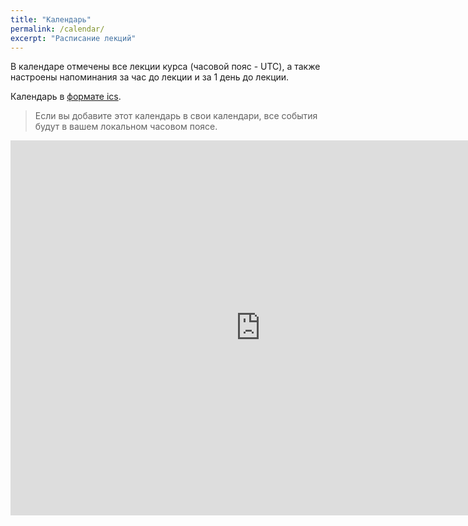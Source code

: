 ```yaml
---
title: "Календарь"
permalink: /calendar/
excerpt: "Расписание лекций"
---
```


В календаре отмечены все лекции курса (часовой пояс - UTC), а также настроены напоминания за час до лекции и за 1 день до лекции.

Календарь в [формате ics](https://calendar.google.com/calendar/ical/ddaq9v3kmicpn4d350316f90go%40group.calendar.google.com/public/basic.ics).

> Если вы добавите этот календарь в свои календари, все события будут в вашем локальном часовом поясе.


<iframe src="https://calendar.google.com/calendar/embed?src=bckk6uvl0124oddr14005n42fs%40group.calendar.google.com&ctz=UTC" style="border: 0" width="800" height="600" frameborder="0" scrolling="no"></iframe>
